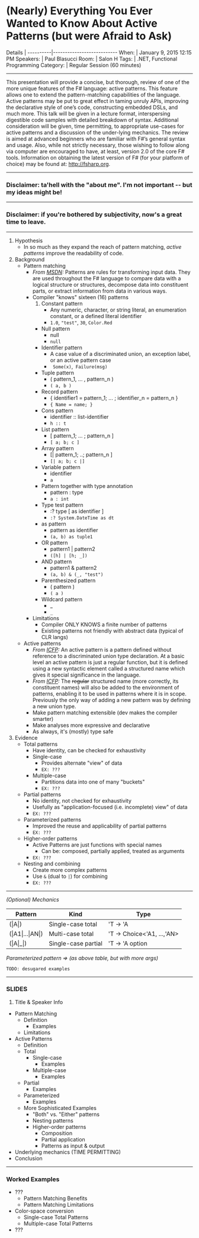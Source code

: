 (Nearly) Everything You Ever Wanted to Know About Active Patterns (but were Afraid to Ask)
=====

Details   |
----------|---------------------------
When:     | January 9, 2015 12:15 PM
Speakers: | Paul Blasucci
Room:     | Salon H
Tags:     | .NET, Functional Programming
Category: | Regular Session (60 minutes)

-----

This presentation will provide a concise, but thorough, review of one of the more unique features of the F# language: active patterns. This feature allows one to extend the pattern-matching capabilities of the language. Active patterns may be put to great effect in taming unruly APIs, improving the declarative style of one’s code, constructing embedded DSLs, and much more. This talk will be given in a lecture format, interspersing digestible code samples with detailed breakdown of syntax. Additional consideration will be given, time permitting, to appropriate use-cases for active patterns and a discussion of the under-lying mechanics. The review is aimed at advanced beginners who are familiar with F#’s general syntax and usage. Also, while not strictly necessary, those wishing to follow along via computer are encouraged to have, at least, version 2.0 of the core F# tools. Information on obtaining the latest version of F# (for your platform of choice) may be found at: http://fsharp.org.

-----

### Disclaimer: ta'hell with the "about me". I'm not important -- but my ideas might be!

-----

### Disclaimer: if you're bothered by subjectivity, now's a great time to leave.

-----

1.  Hypothesis
    *   In so much as they expand the reach of pattern matching, _active patterns_ improve the readability of code.
2.  Background
    *   Pattern matching
        *   _From [MSDN](http://citation/needed.html):_ Patterns are rules for transforming input data. They are used throughout the F# language to compare data with a logical structure or structures, decompose data into constituent parts, or extract information from data in various ways.
        *   Compiler "knows" sixteen (16) patterns
            1.  Constant pattern
                *   Any numeric, character, or string literal, an enumeration constant, or a defined literal identifier
                *   `1.0`, `"test"`, `30`, `Color.Red`
            *   Null pattern
                *   null
                *   `null`
            *   Identifier pattern
                *   A case value of a discriminated union, an exception label, or an active pattern case
                *  ` Some(x)`,` Failure(msg)`
            *   Tuple pattern
                *   ( pattern_1, ... , pattern_n )
                *   `( a, b )`
            *   Record pattern
                *   { identifier1 = pattern_1; ... ; identifier_n = pattern_n }
                *   `{ Name = name; }`
            *   Cons pattern
                *   identifier :: list-identifier
                *   `h :: t`
            *   List pattern
                *   [ pattern_1; ... ; pattern_n ]
                *   `[ a; b; c ]`
            *   Array pattern
                *   [| pattern_1; ..; pattern_n ]
                *   `[| a; b; c |]`
            *   Variable pattern
                *   identifier
                *   `a`
            *   Pattern together with type annotation
                *   pattern : type
                *   `a : int`
            *   Type test pattern
                *   :? type [ as identifier ]
                *   `:? System.DateTime as dt`
            *   as pattern
                *   pattern as identifier
                *   `(a, b) as tuple1`
            *   OR pattern
                *   pattern1 | pattern2
                *   `([h] | [h; _])`
            *   AND pattern
                *   pattern1 & pattern2
                *   `(a, b) & (_, "test")`
            *   Parenthesized pattern
                *   ( pattern )
                *   `( a )`
            *   Wildcard pattern
                *   _
                *   `_`
        *   Limitations
            *   Compiler ONLY KNOWS a finite number of patterns
            *   Existing patterns not friendly with abstract data (typical of CLR langs)
    *   Active patterns
        *   _From [ICFP](http://citation/needed.html):_ An active pattern is a pattern defined without reference to a discriminated union type declaration. At a basic level an active pattern is just a regular function, but it is defined using a new syntactic element called a structured name which gives it special significance in the language.
        *   _From [ICFP](http://citation/needed.html):_ The ~~regular~~ structured name (more correctly, its constituent names) will also be added to the environment of patterns, enabling it to be used in patterns where it is in scope. Previously the only way of adding a new pattern was by defining a new union type.
        *   Make pattern matching extensible (dev makes the compiler smarter)
        *   Make analyses more expressive and declarative
        *   As always, it's (mostly) type safe
3.  Evidence
    *   Total patterns
        *   Have identity, can be checked for exhaustivity
        *   Single-case
            *   Provides alternate "view" of data
            *   `EX: ???`
        *   Multiple-case
            *   Partitions data into one of many "buckets"
            *   `EX: ???`
    *   Partial patterns
        *   No identity, not checked for exhaustivity
        *   Usefully as "application-focused (i.e. incomplete) view" of data
        *   `EX: ???`
    *   Parameterized patterns
        *   Improved the reuse and applicability of partial patterns
        *   `EX: ???`
    *   Higher-order patterns
        *   Active Patterns are just functions with special names
            *   Can be: composed, partially applied, treated as arguments
        *   `EX: ???`
    *   Nesting and combining
        *   Create more complex patterns
        *   Use `&` (dual to `|`) for combining
        *   `EX: ???`

-----

_(Optional) Mechanics_

Pattern                                  | Kind                | Type
---------------------------------------- | ------------------- | --------------------------
(&#124;A&#124;)                          | Single-case total   | 'T -> 'A
(&#124;A1&#124;...&#124;AN&#124;)        | Multi-case total    | 'T -> Choice<'A1, ...,'AN>
(&#124;A&#124;_&#124;)                   | Single-case partial | 'T -> 'A option

_Parameterized pattern => (as above table, but with more args)_

`TODO: desugared examples`

-----

### SLIDES
1.  Title & Speaker Info
*   Pattern Matching
    *   Definition
        *   Examples
    *   Limitations
*   Active Patterns
    *   Definition
    *   Total
        *   Single-case
            *   Examples
        *   Multiple-case
            *   Examples
    *   Partial
        *   Examples
    *   Parameterized
        *   Examples
    *   More Sophisticated Examples
        *   "Both" vs. "Either" patterns
        *   Nesting patterns
        *   Higher-order patterns
            *   Composition
            *   Partial application
            *   Patterns as input & output
*   Underlying mechanics (TIME PERMITTING)
*   Conclusion

-----

### Worked Examples
*   ???
    *   Pattern Matching Benefits
    *   Pattern Matching Limitations
*   Color-space conversion
    *   Single-case Total Patterns
    *   Multiple-case Total Patterns
*   ???
